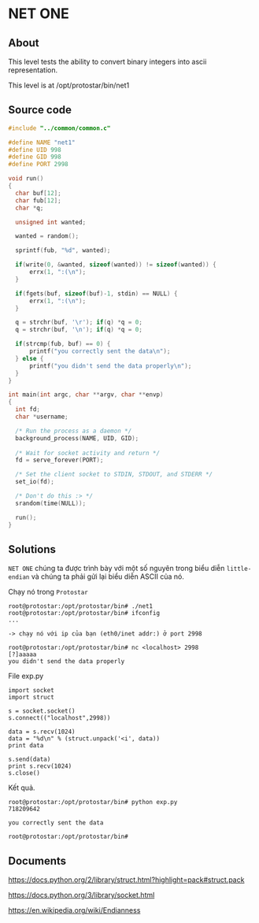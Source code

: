 # NET ONE

## About

This level tests the ability to convert binary integers into ascii representation.

This level is at /opt/protostar/bin/net1

## Source code

```C
#include "../common/common.c"

#define NAME "net1"
#define UID 998
#define GID 998
#define PORT 2998

void run()
{
  char buf[12];
  char fub[12];
  char *q;

  unsigned int wanted;

  wanted = random();

  sprintf(fub, "%d", wanted);

  if(write(0, &wanted, sizeof(wanted)) != sizeof(wanted)) {
      errx(1, ":(\n");
  }

  if(fgets(buf, sizeof(buf)-1, stdin) == NULL) {
      errx(1, ":(\n");
  }

  q = strchr(buf, '\r'); if(q) *q = 0;
  q = strchr(buf, '\n'); if(q) *q = 0;

  if(strcmp(fub, buf) == 0) {
      printf("you correctly sent the data\n");
  } else {
      printf("you didn't send the data properly\n");
  }
}

int main(int argc, char **argv, char **envp)
{
  int fd;
  char *username;

  /* Run the process as a daemon */
  background_process(NAME, UID, GID); 
  
  /* Wait for socket activity and return */
  fd = serve_forever(PORT);

  /* Set the client socket to STDIN, STDOUT, and STDERR */
  set_io(fd);

  /* Don't do this :> */
  srandom(time(NULL));

  run();
}
```

## Solutions

`NET ONE` chúng ta được trình bày với một số nguyên trong biểu diễn `little-endian` và chúng ta phải gửi lại biểu diễn ASCII của nó.

Chạy nó trong `Protostar`

```
root@protostar:/opt/protostar/bin# ./net1
root@protostar:/opt/protostar/bin# ifconfig
...

-> chạy nó với ip của bạn (eth0/inet addr:) ở port 2998

root@protostar:/opt/protostar/bin# nc <localhost> 2998
[?]aaaaa
you didn't send the data properly
```

File exp.py

```
import socket
import struct

s = socket.socket()
s.connect(("localhost",2998))

data = s.recv(1024)
data = "%d\n" % (struct.unpack('<i', data))
print data

s.send(data)
print s.recv(1024)
s.close()
```

Kết quả.

```
root@protostar:/opt/protostar/bin# python exp.py
718209642

you correctly sent the data

root@protostar:/opt/protostar/bin#
```

## Documents

<https://docs.python.org/2/library/struct.html?highlight=pack#struct.pack>

<https://docs.python.org/3/library/socket.html>

<https://en.wikipedia.org/wiki/Endianness>




